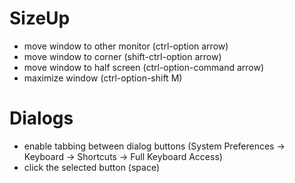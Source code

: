 # SizeUp

* move window to other monitor (ctrl-option arrow)
* move window to corner (shift-ctrl-option arrow)
* move window to half screen (ctrl-option-command arrow)
* maximize window (ctrl-option-shift M)

# Dialogs

* enable tabbing between dialog buttons (System Preferences -> Keyboard -> Shortcuts -> Full Keyboard Access)
* click the selected button (space)
